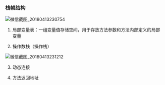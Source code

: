 ### 栈帧结构

![微信截图_20180413230754](C:\Users\brain\Desktop\笔记\java学习\深入了解JAVA虚拟机\微信截图_20180413230754.png)

1. 局部变量表：一组变量值存储空间，用于存放方法参数和方法内部定义的局部变量


2. 操作数栈（操作栈）

![微信截图_20180413231212](C:\Users\brain\Desktop\笔记\java学习\深入了解JAVA虚拟机\微信截图_20180413231212.png)

3. 动态连接

4. 方法返回地址
